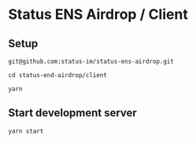# Status ENS Airdrop / Client

## Setup

`git@github.com:status-im/status-ens-airdrop.git`

`cd status-end-airdrop/client`

`yarn`

## Start development server

`yarn start`
